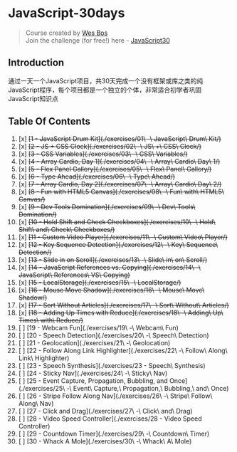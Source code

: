 # JavaScript-30days

> Course created by [Wes Bos](https://github.com/wesbos)  
> Join the challenge (for free!) here - [JavaScript30](https://javascript30.com/account)

## Introduction
通过一天一个JavaScript项目，共30天完成一个没有框架或库之类的纯JavaScript程序，每个项目都是一个独立的个体，非常适合初学者巩固JavaScript知识点

## Table Of Contents
1. [x] ~~[1 - JavaScript Drum Kit](./exercises/01\ -\ JavaScript\ Drum\ Kit/)~~
2. [x] ~~[2 - JS + CSS Clock](./exercises/02\ -\ JS\ +\ CSS\ Clock/)~~
3. [x] ~~[3 - CSS Variables](./exercises/03\ -\ CSS\ Variables/)~~
4. [x] ~~[4 - Array Cardio, Day 1](./exercises/04\ -\ Array\ Cardio\ Day\ 1/)~~
5. [x] ~~[5 - Flex Panel Gallery](./exercises/05\ -\ Flex\ Panel\ Gallery/)~~
6. [x] ~~[6 - Type Ahead](./exercises/06\ -\ Type\ Ahead/)~~
7. [x] ~~[7 - Array Cardio, Day 2](./exercises/07\ -\ Array\ Cardio\ Day\ 2/)~~
8. [x] ~~[8 - Fun with HTML5 Canvas](./exercises/08\ -\ Fun\ with\ HTML5\ Canvas/)~~
9. [x] ~~[9 - Dev Tools Domination](./exercises/09\ -\ Dev\ Tools\ Domination/)~~
10. [x] ~~[10 - Hold Shift and Check Checkboxes](./exercises/10\ -\ Hold\ Shift\ and\ Check\ Checkboxes/)~~
11. [x] ~~[11 - Custom Video Player](./exercises/11\ -\ Custom\ Video\ Player/)~~
12. [x] ~~[12 - Key Sequence Detection](./exercises/12\ -\ Key\ Sequence\ Detection/)~~
13. [x] ~~[13 - Slide in on Scroll](./exercises/13\ -\ Slide\ in\ on\ Scroll/)~~
14. [x] ~~[14 - JavaScript References vs. Copying](./exercises/14\ -\ JavaScript\ References\ VS\ Copying)~~
15. [x] ~~[15 - LocalStorage](./exercises/15\ -\ LocalStorage/)~~
16. [x] ~~[16 - Mouse Move Shadow](./exercises/16\ -\ Mouse\ Move\ Shadow/)~~
17. [x] ~~[17 - Sort Without Articles](./exercises/17\ -\ Sort\ Without\ Articles/)~~
18. [x] ~~[18 - Adding Up Times with Reduce](./exercises/18\ -\ Adding\ Up\ Times\ with\ Reduce/)~~
19. [ ] [19 - Webcam Fun](./exercises/19\ -\ Webcam\ Fun)
20. [ ] [20 - Speech Detection](./exercises/20\ -\ Speech\ Detection)
21. [ ] [21 - Geolocation](./exercises/21\ -\ Geolocation)
22. [ ] [22 - Follow Along Link Highlighter](./exercises/22\ -\ Follow\ Along\ Link\ Highlighter)
23. [ ] [23 - Speech Synthesis](./exercises/23 - Speech\ Synthesis)
24. [ ] [24 - Sticky Nav](./exercises/24\ -\ Sticky\ Nav)
25. [ ] [25 - Event Capture, Propagation, Bubbling, and Once](./exercises/25\ -\ Event\ Capture\,\ Propagation\,\ Bubbling\,\ and\ Once)
26. [ ] [26 - Stripe Follow Along Nav](./exercises/26\ -\ Stripe\ Follow\ Along\ Nav)
27. [ ] [27 - Click and Drag](./exercises/27\ -\ Click\ and\ Drag)
28. [ ] [28 - Video Speed Controller](./exercises/28 - Video Speed Controller)
29. [ ] [29 - Countdown Timer](./exercises/29\ -\ Countdown\ Timer)
30. [ ] [30 - Whack A Mole](./exercises/30\ -\ Whack\ A\ Mole)
